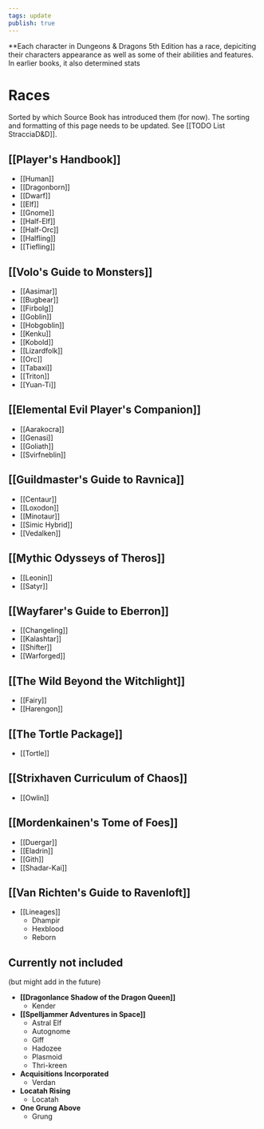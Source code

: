 ```yaml
---
tags: update
publish: true
---
```

**Each character in Dungeons & Dragons 5th Edition has a race, depiciting their characters appearance as well as some of their abilities and features. In earlier books, it also determined stats
# Races
Sorted by which Source Book has introduced them (for now). The sorting and formatting of this page needs to be updated. See [[TODO List StracciaD&D]].
## [[Player's Handbook]]
- [[Human]]
- [[Dragonborn]]
- [[Dwarf]]
- [[Elf]]
- [[Gnome]]
- [[Half-Elf]]
- [[Half-Orc]]
- [[Halfling]]
- [[Tiefling]]
## [[Volo's Guide to Monsters]]
- [[Aasimar]]
- [[Bugbear]]
- [[Firbolg]]
- [[Goblin]]
- [[Hobgoblin]]
- [[Kenku]]
- [[Kobold]]
- [[Lizardfolk]]
- [[Orc]]
- [[Tabaxi]]
- [[Triton]]
- [[Yuan-Ti]]
## [[Elemental Evil Player's Companion]]
- [[Aarakocra]]
- [[Genasi]]
- [[Goliath]]
- [[Svirfneblin]]
## [[Guildmaster's Guide to Ravnica]]
- [[Centaur]]
- [[Loxodon]]
- [[Minotaur]]
- [[Simic Hybrid]]
- [[Vedalken]]
## [[Mythic Odysseys of Theros]]
- [[Leonin]]
- [[Satyr]]
## [[Wayfarer's Guide to Eberron]]
- [[Changeling]]
- [[Kalashtar]]
- [[Shifter]]
- [[Warforged]]
## [[The Wild Beyond the Witchlight]]
- [[Fairy]]
- [[Harengon]]
## [[The Tortle Package]]
- [[Tortle]]
## [[Strixhaven Curriculum of Chaos]]
- [[Owlin]]
## [[Mordenkainen's Tome of Foes]]
- [[Duergar]]
- [[Eladrin]]
- [[Gith]]
- [[Shadar-Kai]]
## [[Van Richten's Guide to Ravenloft]]
- [[Lineages]]
	- Dhampir
	- Hexblood
	- Reborn
## Currently not included
(but might add in the future)
- **[[Dragonlance Shadow of the Dragon Queen]]**
	- Kender
- **[[Spelljammer Adventures in Space]]**
	- Astral Elf
	- Autognome
	- Giff
	- Hadozee
	- Plasmoid
	- Thri-kreen
- **Acquisitions Incorporated**
	- Verdan
- **Locatah Rising**
	- Locatah
- **One Grung Above**
	- Grung